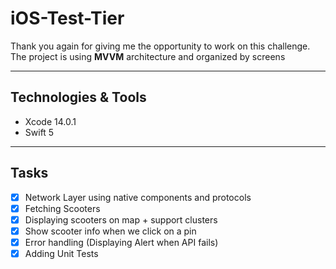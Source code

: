 # iOS-Test-Tier

Thank you again for giving me the opportunity to work on this challenge. The project is using **MVVM** architecture and organized by screens

- - - -
## Technologies & Tools
* Xcode 14.0.1 
* Swift 5

- - - -
## Tasks
- [x] Network Layer using native components and protocols
- [x] Fetching Scooters
- [x] Displaying scooters on map + support clusters
- [x] Show scooter info when we click on a pin
- [x] Error handling (Displaying Alert when API fails)
- [x] Adding Unit Tests
